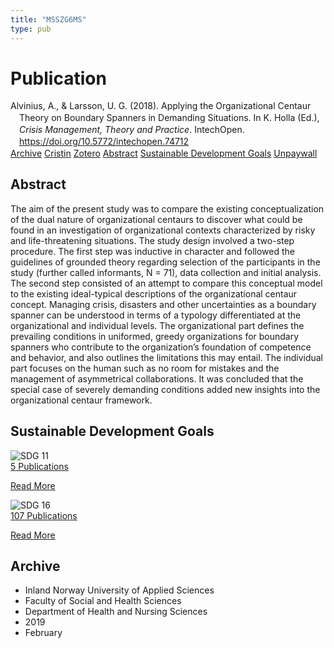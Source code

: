 ```yaml
---
title: "MSSZG6MS"
type: pub
---
```

<h1>Publication</h1>
<article id="csl-bib-container-MSSZG6MS" class="csl-bib-container">
  <div class="csl-bib-body" style="line-height: 1.35; padding-left: 1em; text-indent:-1em;">
  <div class="csl-entry">Alvinius, A., &amp; Larsson, U. G. (2018). Applying the Organizational Centaur Theory on Boundary Spanners in Demanding Situations. In K. Holla (Ed.), <i>Crisis Management, Theory and Practice</i>. IntechOpen. <a href="https://doi.org/10.5772/intechopen.74712">https://doi.org/10.5772/intechopen.74712</a></div>
</div>
  <div class="csl-bib-buttons">
    <a href="#taxonomy-article-MSSZG6MS" class="csl-bib-button">Archive</a>
    <a href="https://app.cristin.no/results/show.jsf?id=1676922" alt="Cristin URL" class="csl-bib-button">Cristin</a>
    <a href="http://zotero.org/groups/5402882/items/MSSZG6MS" alt="Zotero URL" class="csl-bib-button">Zotero</a>
    <a href="#abstract-article-MSSZG6MS" class="csl-bib-button">Abstract</a>
    <a href="#sdg-article-MSSZG6MS" class="csl-bib-button">Sustainable Development Goals</a>
    <a href="https://www.intechopen.com/citation-pdf-url/59671" class="csl-bib-button">Unpaywall</a>
  </div>
  <div id="csl-bib-meta-container-MSSZG6MS"></div>
</article>
<div id="csl-bib-meta-MSSZG6MS" class="csl-bib-meta">
  <article id="abstract-article-MSSZG6MS" class="abstract-article">
    <h1>Abstract</h1>
    The aim of the present study was to compare the existing conceptualization of the dual nature of organizational centaurs to discover what could be found in an investigation of organizational contexts characterized by risky and life-threatening situations. The study design involved a two-step procedure. The first step was inductive in character and followed the guidelines of grounded theory regarding selection of the participants in the study (further called informants, N = 71), data collection and initial analysis. The second step consisted of an attempt to compare this conceptual model to the existing ideal-typical descriptions of the organizational centaur concept. Managing crisis, disasters and other uncertainties as a boundary spanner can be understood in terms of a typology differentiated at the organizational and individual levels. The organizational part defines the prevailing conditions in uniformed, greedy organizations for boundary spanners who contribute to the organization’s foundation of competence and behavior, and also outlines the limitations this may entail. The individual part focuses on the human such as no room for mistakes and the management of asymmetrical collaborations. It was concluded that the special case of severely demanding conditions added new insights into the organizational centaur framework.
  </article>
  <article id="sdg-article-MSSZG6MS" class="sdg-article">
    <h1>Sustainable Development Goals</h1>
    <div class="sdg-container"><div id="sdg11" class="sdg"> <img src="{{< params subfolder >}}images/sdg/sdg11_en.png" class="image" alt="SDG 11"> <div class="sdg-overlay"> <a href="{{< params subfolder >}}en/archive/?sdg=11#archive" class="sdg-publication-count"><span>5</span> Publications</a> <p><a href="https://sdgs.un.org/goals/goal11" class="sdg-read-more">Read More</a></p> </div> </div> <div id="sdg16" class="sdg"> <img src="{{< params subfolder >}}images/sdg/sdg16_en.png" class="image" alt="SDG 16"> <div class="sdg-overlay"> <a href="{{< params subfolder >}}en/archive/?sdg=16#archive" class="sdg-publication-count"><span>107</span> Publications</a> <p><a href="https://sdgs.un.org/goals/goal16" class="sdg-read-more">Read More</a></p> </div> </div></div>
  </article>
  <article id="taxonomy-article-MSSZG6MS" class="taxonomy-article">
    <h1>Archive</h1>
    <ul>
      <li>Inland Norway University of Applied Sciences</li>
      <li>Faculty of Social and Health Sciences</li>
      <li>Department of Health and Nursing Sciences</li>
      <li>2019</li>
      <li>February</li>
    </ul>
  </article>
</div>
